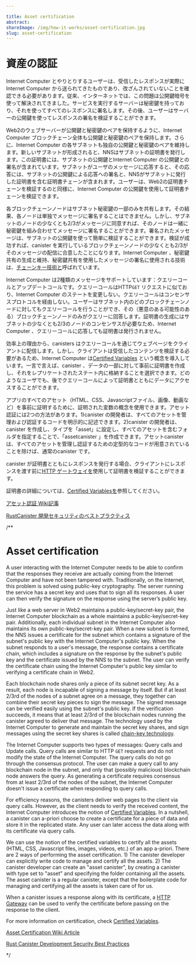```yaml
---

title: Asset certification
abstract:
shareImage: /img/how-it-works/asset-certification.jpg
slug: asset-certification
---
```

# 資産の認証

Internet Computer とやりとりするユーザーは、受信したレスポンスが実際にInternet Computer から送られてきたものであり、改ざんされていないことを確認できる必要があります。従来、インターネットでは、この問題は公開鍵暗号を使って解決されてきました。サービスを実行するサーバーは秘密鍵を持っており、それを使ってすべてのレスポンスに署名します。その後、ユーザーはサーバーの公開鍵を使ってレスポンスの署名を検証することができます。

Web2のウェブサーバーが公開鍵と秘密鍵のペアを保持するように、Internet Computer ブロックチェーン全体も公開鍵と秘密鍵のペアを保持します。さらに、Internet Computer の各サブネットも独自の公開鍵と秘密鍵のペアを維持します。新しいサブネットが形成されると、NNSはサブネットの証明書を発行します。この証明書には、サブネットの公開鍵とInternet Computer の公開鍵との署名が含まれています。サブネットがユーザのメッセージに応答すると、その応答には、サブネットの公開鍵による応答への署名と、NNSがサブネットに発行した証明書を含む証明書チェーンが含まれます。ユーザーは、Web2の証明書チェーンを検証するのと同様に、Internet Computer の公開鍵を使用して証明書チェーンを検証できます。

各ブロックチェーンノードはサブネット秘密鍵の一部のみを共有します。その結果、各ノードは単独でメッセージに署名することはできません。しかし、サブネットのノードの少なくとも2/3がメッセージに同意すれば、そのノードは一緒に秘密鍵を組み合わせてメッセージに署名することができます。署名されたメッセージは、サブネットの公開鍵を使って簡単に検証することができます。検証が成功すれば、canister を実行しているブロックチェーンノードの少なくとも2/3がそのメッセージの配信に合意したことになります。Internet Computer 、秘密鍵共有の生成と維持、秘密鍵共有を使用したメッセージの署名に使用される技術は、[チェーンキー技術と](/how-it-works/chain-key-technology/)呼ばれています。

Internet Computer は2種類のメッセージをサポートしています：クエリーコールとアップデートコールです。クエリーコールはHTTP`GET` リクエストに似ており、Internet Computer のステートを変更しない。クエリーコールはコンセンサスプロトコルを経由しない。ユーザーはサブネット内のどのブロックチェーンノードに対してもクエリーコールを行うことができ、その（悪意のある可能性のある）ブロックチェーンノードのみがクエリーに回答します。証明書の生成にはサブネットの少なくとも2/3のノードのコンセンサスが必要なため、Internet Computer 、クエリーコールに応答しても証明書は発行されません。

効率上の理由から、canisters はクエリーコールを通じてウェブページをクライアントに配信します。しかし、クライアントは受信したコンテンツを検証する必要があるため、Internet Computer は[Certified Variables](/how-it-works/response-certification/) という概念を導入しています。一言で言えば、canister 、データの一部に対して事前に証明書を作成し、それをレプリケートされたステート内に格納することを選択できます。どのようなユーザでも、後でクエリーコールによって証明書とともにデータにアクセスすることができます。

アプリのすべてのアセット（HTML、CSS、Javascriptファイル、画像、動画など）を事前に証明するために、証明された変数の概念を使用できます。アセット認証には2つの方法があります。1)canister の開発者は、すべてのアセットを管理および認証するコードを明示的に記述できます。2)canister の開発者は、canister を作成し、タイプを「asset」に設定し、すべてのアセットを含むフォルダを指定することで、「assetcanister 」を作成できます。アセットcanister は、すべてのアセットを管理し認証するための定型的なコードが用意されていることを除けば、通常のcanister です。

canister が証明書とともにレスポンスを発行する場合、クライアントにレスポンスを渡す前に[HTTP ゲートウェイを](/how-it-works/smart-contracts-serve-the-web)使用して証明書を検証することができます。

証明書の詳細については、[Certified Variablesを](/how-it-works/response-certification/)参照してください。

[アセット認証 Wiki記事](https://wiki.internetcomputer.org/wiki/HTTP_asset_certification)

[RustCanister 開発セキュリティのベストプラクティス](/docs/current/references/security/rust-canister-development-security-best-practices#asset-certification)

/**


# Asset certification

A user interacting with the Internet Computer needs to be able to confirm that the responses they receive are actually coming from the Internet Computer and have not been tampered with. Traditionally, on the Internet, this problem is solved using public-key cryptography. The server running the service has a secret key and uses that to sign all its responses. A user can then verify the signature on the response using the server’s public key.

Just like a web server in Web2 maintains a public-key/secret-key pair, the Internet Computer blockchain as a whole maintains a public-key/secret-key pair. Additionally, each individual subnet in the Internet Computer also maintains its own public-key/secret-key pair. When a new subnet is formed, the NNS issues a certificate for the subnet which contains a signature of the subnet's public key with the Internet Computer's public key. When the subnet responds to a user's message, the response contains a certificate chain, which includes a signature on the response by the subnet's public key and the certificate issued by the NNS to the subnet. The user can verify the certificate chain using the Internet Computer's public key similar to verifying a certificate chain in Web2. 

Each blockchain node shares only a piece of its subnet secret key. As a result, each node is incapable of signing a message by itself. But if at least 2/3rd of the nodes of a subnet agree on a message, they together can combine their secret key pieces to sign the message. The signed message can be verified easily using the subnet's public key. If the verification succeeds, it means that at least 2/3rd of the blockchain nodes running the canister agreed to deliver that message. The technology used by the Internet Computer to generate and maintain the secret key shares, and sign messages using the secret key shares is called [chain-key technology](/how-it-works/chain-key-technology/).

The Internet Computer supports two types of messages: Query calls and Update calls. Query calls are similar to HTTP `GET` requests and do not modify the state of the Internet Computer. The query calls do not go through the consensus protocol. The user can make a query call to any blockchain node in the subnet, and only that (possibly malicious) blockchain node answers the query. As generating a certificate requires consensus from at least 2/3rd of the nodes of the subnet, the Internet Computer doesn't issue a certificate when responding to query calls. 

For efficiency reasons, the canisters deliver web pages to the client via query calls. However, as the client needs to verify the received content, the Internet Computer introduces the notion of [Certified Variables](/how-it-works/response-certification/). In a nutshell, a canister can a-priori choose to create a certificate for a piece of data and store it in the replicated state. Any user can later access the data along with its certificate via query calls. 

We can use the notion of the certified variables to certify all the assets (HTML, CSS, Javascript files, images, videos, etc.) of an app a-priori. There are 2 ways of performing the asset certification. 1) The canister developer can explicitly write code to manage and certify all the assets. 2) The canister developer can create an "asset canister", by creating a canister with type set to "asset" and specifying the folder containing all the assets. The asset canister is a regular canister, except that the boilerplate code for managing and certifying all the assets is taken care of for us. 

When a canister issues a response along with its certificate, a [HTTP Gateway](/how-it-works/smart-contracts-serve-the-web) can be used to verify the certificate before passing on the response to the client. 

For more information on certification, check [Certified Variables](/how-it-works/response-certification/).

[Asset Certification Wiki Article](https://wiki.internetcomputer.org/wiki/HTTP_asset_certification)

[Rust Canister Development Security Best Practices](/docs/current/references/security/rust-canister-development-security-best-practices#asset-certification)

*/